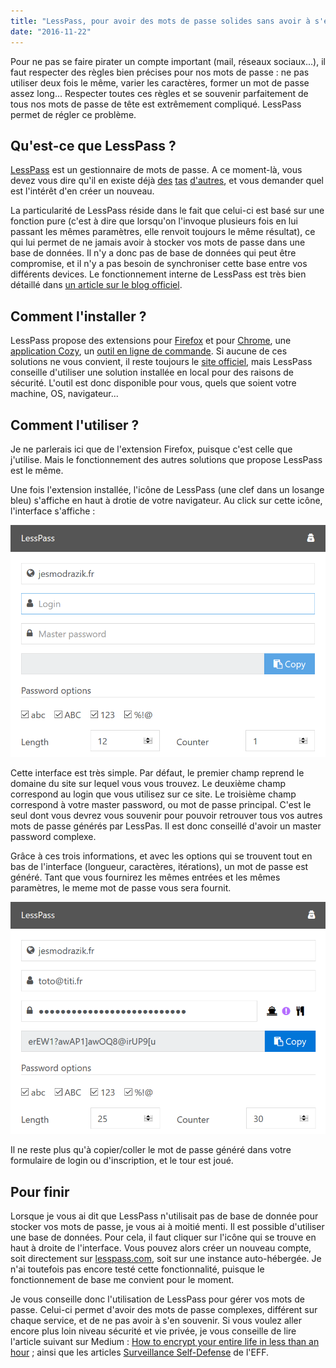 ```yaml
---
title: "LessPass, pour avoir des mots de passe solides sans avoir à s'en souvenir"
date: "2016-11-22"
---
```


Pour ne pas se faire pirater un compte important (mail, réseaux sociaux...), il
faut respecter des règles bien précises pour nos mots de passe : ne pas utiliser
deux fois le même, varier les caractères, former un mot de passe assez long...
Respecter toutes ces règles et se souvenir parfaitement de tous nos mots de
passe de tête est extrêmement compliqué. LessPass permet de régler ce problème.

## Qu'est-ce que LessPass ?

[LessPass](https://lesspass.com/) est un gestionnaire de mots de passe. A ce
moment-là, vous devez vous dire qu'il en existe déjà
[des](https://www.lastpass.com/) [tas](http://keepass.info/)
[d'autres](https://www.dashlane.com/), et vous demander quel est l'intérêt d'en
créer un nouveau.

La particularité de LessPass réside dans le fait que celui-ci est basé sur une
fonction pure (c'est à dire que lorsqu'on l'invoque plusieurs fois en lui
passant les mêmes paramètres, elle renvoit toujours le même résultat), ce qui
lui permet de ne jamais avoir à stocker vos mots de passe dans une base de
données. Il n'y a donc pas de base de données qui peut être compromise, et il
n'y a pas besoin de synchroniser cette base entre vos différents devices. Le
fonctionnement interne de LessPass est très bien détaillé dans
[un article sur le blog officiel](https://blog.lesspass.com/lesspass-how-it-works-dde742dd18a4#.f4ovto7cj).

## Comment l'installer ?

LessPass propose des extensions pour [Firefox](https://addons.mozilla.org/en-US/firefox/addon/lesspass/)
et pour [Chrome](https://chrome.google.com/webstore/detail/lesspass/lcmbpoclaodbgkbjafnkbbinogcbnjih),
une [application Cozy](https://github.com/lesspass/cozy), un
[outil en ligne de commande](https://github.com/lesspass/cli). Si aucune de ces
solutions ne vous convient, il reste toujours le
[site officiel](https://lesspass.com/), mais LessPass conseille d'utiliser une
solution installée en local pour des raisons de sécurité. L'outil est donc
disponible pour vous, quels que soient votre machine, OS, navigateur...

## Comment l'utiliser ?

Je ne parlerais ici que de l'extension Firefox, puisque c'est celle que
j'utilise. Mais le fonctionnement des autres solutions que propose LessPass est
le même.

Une fois l'extension installée, l'icône de LessPass (une clef dans un losange
bleu) s'affiche en haut à drotie de votre navigateur. Au click sur cette icône,
l'interface s'affiche :

![Interface de LessPass](images/01.png)

Cette interface est très simple. Par défaut, le premier champ reprend le
domaine du site sur lequel vous vous trouvez. Le deuxième champ correspond au
login que vous utilisez sur ce site. Le troisième champ correspond à votre
master password, ou mot de passe principal. C'est le seul dont vous devrez vous
souvenir pour pouvoir retrouver tous vos autres mots de passe générés par
LessPas. Il est donc conseillé d'avoir un master password complexe.

Grâce à ces trois informations, et avec les options qui se trouvent tout en bas
de l'interface (longueur, caractères, itérations), un mot de passe est généré.
Tant que vous fournirez les mêmes entrées et les mêmes paramètres, le meme mot
de passe vous sera fournit.

![Interface de LessPass avec toutes les informations remplies](images/02.png)

Il ne reste plus qu'à copier/coller le mot de passe généré dans votre formulaire
de login ou d'inscription, et le tour est joué.

## Pour finir

Lorsque je vous ai dit que LessPass n'utilisait pas de base de donnée pour
stocker vos mots de passe, je vous ai à moitié menti. Il est possible
d'utiliser une base de données. Pour cela, il faut cliquer sur l'icône qui se
trouve en haut à droite de l'interface. Vous pouvez alors créer un nouveau
compte, soit directement sur [lesspass.com](lesspass.com), soit sur une instance
auto-hébergée. Je n'ai toutefois pas encore testé cette fonctionnalité, puisque
le fonctionnement de base me convient pour le moment.

Je vous conseille donc l'utilisation de LessPass pour gérer vos mots de passe.
Celui-ci permet d'avoir des mots de passe complexes, différent sur chaque
service, et de ne pas avoir à s'en souvenir. Si vous voulez aller encore plus
loin niveau sécurité et vie privée, je vous conseille de lire l'article suivant
sur Medium :
[How to encrypt your entire life in less than an hour](https://medium.freecodecamp.com/tor-signal-and-beyond-a-law-abiding-citizens-guide-to-privacy-1a593f2104c3#.i6gyeryj1)
; ainsi que les articles [Surveillance Self-Defense](https://ssd.eff.org/fr) de
l'EFF.
